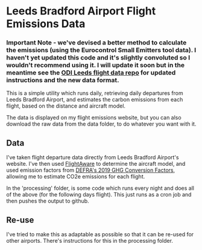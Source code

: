 # Leeds Bradford Airport Flight Emissions Data


### **Important Note - we've devised a better method to calculate the emissions (using the Eurocontrol Small Emitters tool data). I haven't yet updated this code and it's slightly convoluted so I wouldn't recommend using it. I will update it soon but in the meantime see the [ODI Leeds flight data repo](https://github.com/odileeds/flight-data) for updated instructions and the new data format.**

This is a simple utility which runs daily, retrieving daily departures from Leeds Bradford Airport, and estimates the carbon emissions from each flight, based on the distance and aircraft model.

The data is displayed on my flight emissions website, but you can also download the raw data from the data folder, to do whatever you want with it.

## Data
I've taken flight departure data directly from Leeds Bradford Airport's website. I've then used [FlightAware](https://flightaware.com) to determine the aircraft model, and used emission factors from [DEFRA's 2019 GHG Conversion Factors](https://www.gov.uk/government/publications/greenhouse-gas-reporting-conversion-factors-2019), allowing me to estimate CO2e emissions for each flight. 

In the 'processing' folder, is some code which runs every night and does all of the above (for the following days flight). This just runs as a cron job and then pushes the output to github.

## Re-use
I've tried to make this as adaptable as possible so that it can be re-used for other airports. There's instructions for this in the processing folder.

